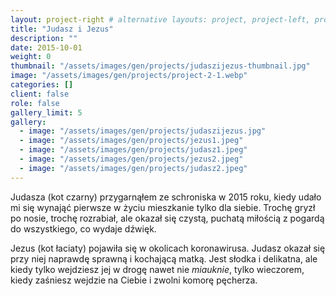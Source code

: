 ```yaml
---
layout: project-right # alternative layouts: project, project-left, project-right, project-top
title: "Judasz i Jezus"
description: ""
date: 2015-10-01
weight: 0
thumbnail: "/assets/images/gen/projects/judaszijezus-thumbnail.jpg"
image: "/assets/images/gen/projects/project-2-1.webp"
categories: []
client: false
role: false
gallery_limit: 5
gallery:
  - image: "/assets/images/gen/projects/judaszijezus.jpg"
  - image: "/assets/images/gen/projects/jezus1.jpeg"
  - image: "/assets/images/gen/projects/judasz1.jpeg"
  - image: "/assets/images/gen/projects/jezus2.jpeg"
  - image: "/assets/images/gen/projects/judasz2.jpeg"
---
```


Judasza (kot czarny) przygarnąłem ze schroniska w 2015 roku, kiedy udało mi się wynająć pierwsze w życiu mieszkanie tylko dla siebie. Trochę gryzł po nosie, trochę rozrabiał, ale okazał się czystą, puchatą miłością z pogardą do wszystkiego, co wydaje dźwięk.

Jezus (kot łaciaty) pojawiła się w okolicach koronawirusa. Judasz okazał się przy niej naprawdę sprawną i kochającą matką. Jest słodka i delikatna, ale kiedy tylko wejdziesz jej w drogę nawet nie *miauknie*, tylko wieczorem, kiedy zaśniesz wejdzie na Ciebie i zwolni komorę pęcherza.